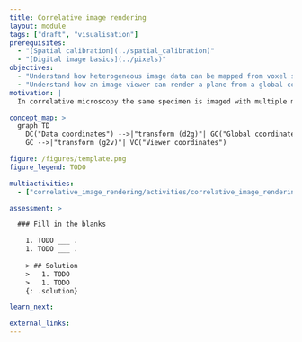 ```yaml
---
title: Correlative image rendering
layout: module
tags: ["draft", "visualisation"]
prerequisites:
  - "[Spatial calibration](../spatial_calibration)"
  - "[Digital image basics](../pixels)"
objectives:
  - "Understand how heterogeneous image data can be mapped from voxel space into a global coordinate system."
  - "Understand how an image viewer can render a plane from a global coordinate system."
motivation: |
  In correlative microscopy the same specimen is imaged with multiple modalities. While this provides great opportunities for scientific discovery it poses some visualisation challenges. The various images may have different voxel sizes and different dimensionality and may be translated and rotated with respect to another. To tackle this challenge appropriate image viewer software and image data file formats must be chosen. To make those hoices it is important to understand the basic concepts of correlative image rendering, as well as know some concrete implementations.

concept_map: >
  graph TD
    DC("Data coordinates") -->|"transform (d2g)"| GC("Global coordinates")
    GC -->|"transform (g2v)"| VC("Viewer coordinates")

figure: /figures/template.png
figure_legend: TODO

multiactivities:
  - ["correlative_image_rendering/activities/correlative_image_rendering.md", [["MoBIE", "correlative_image_rendering/activities/mobie.md", "markdown"]]]

assessment: >

  ### Fill in the blanks

    1. TODO ___ .
    1. TODO ___ .
    
    > ## Solution
    >   1. TODO
    >   1. TODO
    {: .solution}

learn_next:

external_links:
---
```


